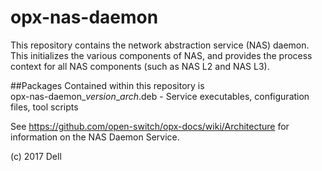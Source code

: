 # opx-nas-daemon
This repository contains the network abstraction service (NAS) daemon. This initializes the various components of NAS, and provides the process context for all NAS components (such as NAS L2 and NAS L3).

##Packages
Contained within this repository is  
opx-nas-daemon\_*version*\_*arch*.deb              - Service executables, configuration files, tool scripts 

See https://github.com/open-switch/opx-docs/wiki/Architecture for information on the NAS Daemon Service.

(c) 2017 Dell
